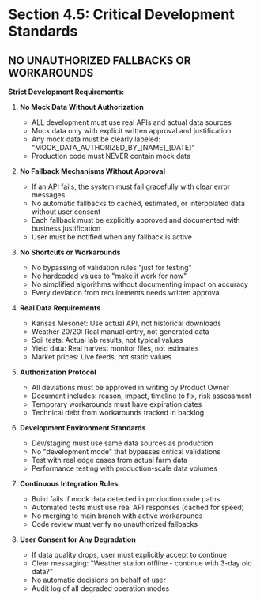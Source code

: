 # Section 4.5: Critical Development Standards

## NO UNAUTHORIZED FALLBACKS OR WORKAROUNDS

**Strict Development Requirements:**

1. **No Mock Data Without Authorization**
   - ALL development must use real APIs and actual data sources
   - Mock data only with explicit written approval and justification
   - Any mock data must be clearly labeled: "MOCK_DATA_AUTHORIZED_BY_[NAME]_[DATE]"
   - Production code must NEVER contain mock data

2. **No Fallback Mechanisms Without Approval**
   - If an API fails, the system must fail gracefully with clear error messages
   - No automatic fallbacks to cached, estimated, or interpolated data without user consent
   - Each fallback must be explicitly approved and documented with business justification
   - User must be notified when any fallback is active

3. **No Shortcuts or Workarounds**
   - No bypassing of validation rules "just for testing"
   - No hardcoded values to "make it work for now"
   - No simplified algorithms without documenting impact on accuracy
   - Every deviation from requirements needs written approval

4. **Real Data Requirements**
   - Kansas Mesonet: Use actual API, not historical downloads
   - Weather 20/20: Real manual entry, not generated data
   - Soil tests: Actual lab results, not typical values
   - Yield data: Real harvest monitor files, not estimates
   - Market prices: Live feeds, not static values

5. **Authorization Protocol**
   - All deviations must be approved in writing by Product Owner
   - Document includes: reason, impact, timeline to fix, risk assessment
   - Temporary workarounds must have expiration dates
   - Technical debt from workarounds tracked in backlog

6. **Development Environment Standards**
   - Dev/staging must use same data sources as production
   - No "development mode" that bypasses critical validations
   - Test with real edge cases from actual farm data
   - Performance testing with production-scale data volumes

7. **Continuous Integration Rules**
   - Build fails if mock data detected in production code paths
   - Automated tests must use real API responses (cached for speed)
   - No merging to main branch with active workarounds
   - Code review must verify no unauthorized fallbacks

8. **User Consent for Any Degradation**
   - If data quality drops, user must explicitly accept to continue
   - Clear messaging: "Weather station offline - continue with 3-day old data?"
   - No automatic decisions on behalf of user
   - Audit log of all degraded operation modes
